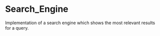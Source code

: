 # Search_Engine

Implementation of a search engine which shows the most relevant results for a query.
